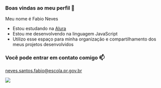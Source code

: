 ### Boas vindas ao meu perfil 💙

Meu nome é Fabio Neves

- Estou estudando na [Alura](https://www.alura.com.br)
- Estou me desenvolvendo na linguagem JavaScript
- Utilizo esse espaço para minha organização e compartilhamento dos meus projetos desenvolvidos

### Você pode entrar em contato comigo 📫
neves.santos.fabio@escola.pr.gov.br


![](https://media.tenor.com/57mc9TmwqWEAAAAi/corinthians.gif)
